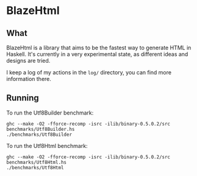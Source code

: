 BlazeHtml
=========

What
----

BlazeHtml is a library that aims to be the fastest way to generate HTML in
Haskell. It's currently in a very experimental state, as different ideas and
designs are tried.

I keep a log of my actions in the `log/` directory, you can find more
information there.

Running
-------

To run the Utf8Builder benchmark:

    ghc --make -O2 -fforce-recomp -isrc -ilib/binary-0.5.0.2/src benchmarks/Utf8Builder.hs
    ./benchmarks/Utf8Builder

To run the Utf8Html benchmark:

    ghc --make -O2 -fforce-recomp -isrc -ilib/binary-0.5.0.2/src benchmarks/Utf8Html.hs
    ./benchmarks/Utf8Html

